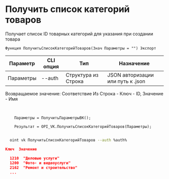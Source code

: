 ﻿---
sidebar_position: 1
---

# Получить список категорий товаров
 Получает список ID товарных категорий для указания при создании товара



`Функция ПолучитьСписокКатегорийТоваров(Знач Параметры = "") Экспорт`

  | Параметр | CLI опция | Тип | Назначение |
  |-|-|-|-|
  | Параметры | --auth | Структура из Строка | JSON авторизации или путь к .json |

  
  Возвращаемое значение:   Соответствие Из Строка - Ключ - ID, Значение - Имя

<br/>




```bsl title="Пример кода"
    Параметры = ПолучитьПараметрыВК();

    Результат = OPI_VK.ПолучитьСписокКатегорийТоваров(Параметры);
```



```sh title="Пример команды CLI"
    
  oint vk ПолучитьСписокКатегорийТоваров --auth %auth%

```

```json title="Результат"
Ключ  Значение
  
  1210	"Деловые услуги"
  1200	"Фото- и видеоуслуги"
  2162	"Ремонт и строительство"
  ...
```
